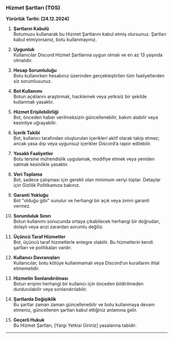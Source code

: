 ### Hizmet Şartları (TOS)  
**Yürürlük Tarihi: [24.12.2024]**  

1. **Şartların Kabulü**  
   Botumuzu kullanarak bu Hizmet Şartlarını kabul etmiş olursunuz. Şartları kabul etmiyorsanız, botu kullanmayınız.  

2. **Uygunluk**  
   Kullanıcılar Discord Hizmet Şartlarına uygun olmalı ve en az 13 yaşında olmalıdır.  

3. **Hesap Sorumluluğu**  
   Botu kullanırken hesabınız üzerinden gerçekleştirilen tüm faaliyetlerden siz sorumlusunuz.  

4. **Bot Kullanımı**  
   Botun açıklarını araştırmak, hacklemek veya yetkisiz bir şekilde kullanmak yasaktır.  

5. **Hizmet Erişilebilirliği**  
   Bot, önceden haber verilmeksizin güncellenebilir, bakım alabilir veya kesintiye uğrayabilir.  

6. **İçerik Takibi**  
   Bot, kullanıcı tarafından oluşturulan içerikleri aktif olarak takip etmez; ancak yasa dışı veya uygunsuz içerikler Discord’a rapor edilebilir.  

7. **Yasaklı Faaliyetler**  
   Botu tersine mühendislik uygulamak, modifiye etmek veya yeniden satmak kesinlikle yasaktır.  

8. **Veri Toplama**  
   Bot, sadece çalışması için gerekli olan minimum veriyi toplar. Detaylar için Gizlilik Politikamıza bakınız.  

9. **Garanti Yokluğu**  
   Bot "olduğu gibi" sunulur ve herhangi bir açık veya zımni garanti vermez.  

10. **Sorumluluk Sınırı**  
    Botun kullanımı sonucunda ortaya çıkabilecek herhangi bir doğrudan, dolaylı veya arızi zarardan sorumlu değiliz.  

11. **Üçüncü Taraf Hizmetler**  
    Bot, üçüncü taraf hizmetlerle entegre olabilir. Bu hizmetlerin kendi şartları ve politikaları vardır.  

12. **Kullanıcı Davranışları**  
    Kullanıcılar, botu kötüye kullanmamalı veya Discord’un kurallarını ihlal etmemelidir.  

13. **Hizmetin Sonlandırılması**  
    Botun erişimi herhangi bir kullanıcı için önceden bildirilmeden durdurulabilir veya sonlandırılabilir.  

14. **Şartlarda Değişiklik**  
    Bu şartlar zaman zaman güncellenebilir ve botu kullanmaya devam etmeniz, güncellenen şartları kabul ettiğiniz anlamına gelir.  

15. **Geçerli Hukuk**  
    Bu Hizmet Şartları, [Yargı Yetkisi Giriniz] yasalarına tabidir.  

---

